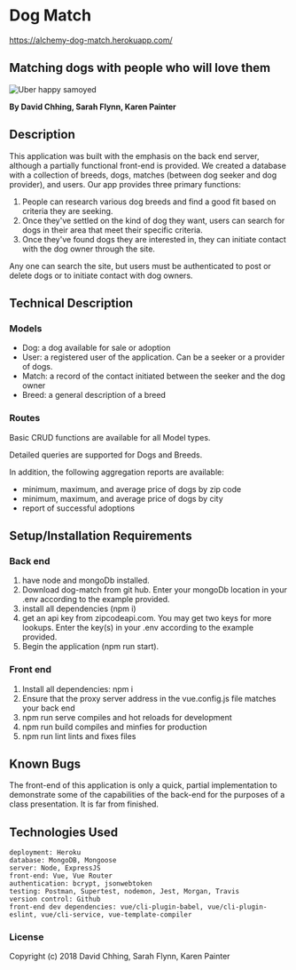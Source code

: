 # Dog Match
https://alchemy-dog-match.herokuapp.com/
## Matching dogs with people who will love them
![Uber happy samoyed](http://www.holidogtimes.com/wp-content/uploads/2018/01/samoyed.png?2e4e73)

**By David Chhing, Sarah Flynn, Karen Painter**
    
## Description

This application was built with the emphasis on the back end server, although a partially functional front-end is provided.  We created a database with a collection of breeds, dogs, matches (between dog seeker and dog provider), and users. Our app provides three primary functions:
1. People can research various dog breeds and find a good fit based on criteria they are seeking.
1. Once they've settled on the kind of dog they want, users can search for dogs in their area that meet their specific criteria.
1. Once they've found dogs they are interested in, they can initiate contact with the dog owner through the site.

Any one can search the site, but users must be authenticated to post or delete dogs or to initiate contact with dog owners.

## Technical Description

### Models

- Dog: a dog available for sale or adoption
- User: a registered user of the application.  Can be a seeker or a provider of dogs.
- Match: a record of the contact initiated between the seeker and the dog owner
- Breed: a general description of a breed

### Routes

Basic CRUD functions are available for all Model types.  

Detailed queries are supported for Dogs and Breeds.

In addition, the following aggregation reports are available:
- minimum, maximum, and average price of dogs by zip code
- minimum, maximum, and average price of dogs by city
- report of successful adoptions

## Setup/Installation Requirements

### Back end
1. have node and mongoDb installed. 
1. Download dog-match from git hub.   Enter your mongoDb location in your .env according to the example provided.
1. install all dependencies (npm i)
1. get an api key from zipcodeapi.com.  You may get two keys for more lookups.  Enter the key(s) in your .env according to the example provided.
1. Begin the application (npm run start).

### Front end
1. Install all dependencies: npm i
2. Ensure that the proxy server address in the vue.config.js file matches your back end
3. npm run serve compiles and hot reloads for development
4. npm run build compiles and minfies for production
5. npm run lint lints and fixes files

## Known Bugs

The front-end of this application is only a quick, partial implementation to demonstrate some of the capabilities of the back-end for the purposes of a class presentation. It is far from finished.

## Technologies Used

    deployment: Heroku
    database: MongoDB, Mongoose
    server: Node, ExpressJS
    front-end: Vue, Vue Router
    authentication: bcrypt, jsonwebtoken
    testing: Postman, Supertest, nodemon, Jest, Morgan, Travis
    version control: Github
    front-end dev dependencies: vue/cli-plugin-babel, vue/cli-plugin-eslint, vue/cli-service, vue-template-compiler

### License

Copyright (c) 2018 David Chhing, Sarah Flynn, Karen Painter
